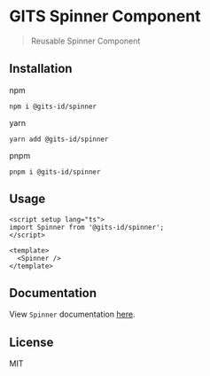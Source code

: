 # GITS Spinner Component

> Reusable Spinner Component

## Installation

npm

```
npm i @gits-id/spinner
```

yarn

```
yarn add @gits-id/spinner
```

pnpm

```
pnpm i @gits-id/spinner
```

## Usage

```vue
<script setup lang="ts">
import Spinner from '@gits-id/spinner';
</script>

<template>
  <Spinner />
</template>
```

## Documentation

View `Spinner` documentation [here](https://gits-ui.web.app/?path=/story/components-spinner--default).

## License

MIT
